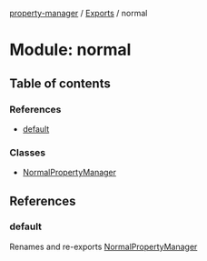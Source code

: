 [property-manager](../README.md) / [Exports](../modules.md) / normal

# Module: normal

## Table of contents

### References

- [default](normal-1.md#default)

### Classes

- [NormalPropertyManager](../classes/normal-1.NormalPropertyManager.md)

## References

### default

Renames and re-exports [NormalPropertyManager](../classes/normal-1.NormalPropertyManager.md)
